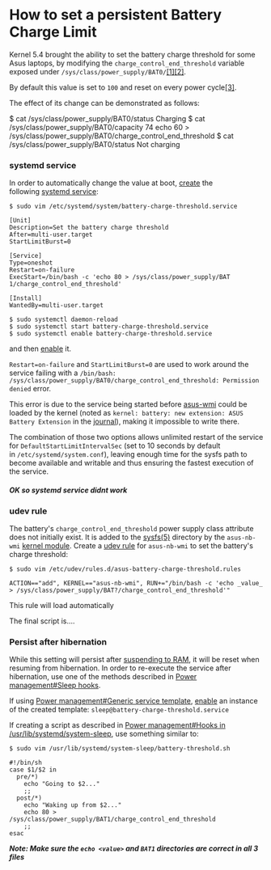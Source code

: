 # How to set a persistent Battery Charge Limit 
Kernel 5.4 brought the ability to set the battery charge threshold for some Asus laptops, by modifying the `charge_control_end_threshold` variable exposed under `/sys/class/power_supply/BAT0/`[[1]](https://github.com/torvalds/linux/commit/7973353e92ee1e7ca3b2eb361a4b7cb66c92abee)[[2]](https://patchwork.kernel.org/project/platform-driver-x86/patch/20190813003023.6748-1-kristian@klausen.dk/).

By default this value is set to `100` and reset on every power cycle[[3]](https://github.com/torvalds/linux/commit/7973353e92ee1e7ca3b2eb361a4b7cb66c92abee#diff-38095ba4871836b9eeaa6e1904739d398da72cda890e5ef932daec2995579db3R429-R434).

The effect of its change can be demonstrated as follows:

$ cat /sys/class/power_supply/BAT0/status
Charging
$ cat /sys/class/power_supply/BAT0/capacity
74
echo 60 > /sys/class/power_supply/BAT0/charge_control_end_threshold
$ cat /sys/class/power_supply/BAT0/status
Not charging

### systemd service

In order to automatically change the value at boot, [create]( https://wiki.archlinux.org/title/Create "Create") the following [systemd service]( https://wiki.archlinux.org/title/Systemd#Writing_unit_files "Systemd"):

```
$ sudo vim /etc/systemd/system/battery-charge-threshold.service
```

	[Unit]
	Description=Set the battery charge threshold
	After=multi-user.target
	StartLimitBurst=0
	
	[Service]
	Type=oneshot
	Restart=on-failure
	ExecStart=/bin/bash -c 'echo 80 > /sys/class/power_supply/BAT 1/charge_control_end_threshold'
	
	[Install]
	WantedBy=multi-user.target

```
$ sudo systemctl daemon-reload
$ sudo systemctl start battery-charge-threshold.service
$ sudo systemctl enable battery-charge-threshold.service
```

and then [enable]( https://wiki.archlinux.org/title/Enable "Enable") it.

`Restart=on-failure` and `StartLimitBurst=0` are used to work around the service failing with a `/bin/bash: /sys/class/power_supply/BAT0/charge_control_end_threshold: Permission denied` error.

This error is due to the service being started before [asus-wmi](https://github.com/torvalds/linux/blob/master/drivers/platform/x86/asus-wmi.c) could be loaded by the kernel (noted as `kernel: battery: new extension: ASUS Battery Extension` in the [journal](https://wiki.archlinux.org/title/Journal "Journal")), making it impossible to write there.

The combination of those two options allows unlimited restart of the service for `DefaultStartLimitIntervalSec` (set to 10 seconds by default in `/etc/systemd/system.conf`), leaving enough time for the sysfs path to become available and writable and thus ensuring the fastest execution of the service.

#### ***OK so systemd service didnt work***

### udev rule

The battery's `charge_control_end_threshold` power supply class attribute does not initially exist. It is added to the [sysfs(5)](https://man.archlinux.org/man/sysfs.5) directory by the `asus-nb-wmi` [kernel module](https://wiki.archlinux.org/title/Kernel_module "Kernel module"). Create a [udev rule](https://wiki.archlinux.org/title/Udev_rule "Udev rule") for `asus-nb-wmi` to set the battery's charge threshold:

```
$ sudo vim /etc/udev/rules.d/asus-battery-charge-threshold.rules
```

```
ACTION=="add", KERNEL=="asus-nb-wmi", RUN+="/bin/bash -c 'echo _value_ > /sys/class/power_supply/BAT?/charge_control_end_threshold'"
```

This rule will load automatically

The final script is....

### Persist after hibernation

While this setting will persist after [suspending to RAM](https://wiki.archlinux.org/title/Power_management/Suspend_and_hibernate "Power management/Suspend and hibernate"), it will be reset when resuming from hibernation. In order to re-execute the service after hibernation, use one of the methods described in [Power management#Sleep hooks](https://wiki.archlinux.org/title/Power_management#Sleep_hooks "Power management").

If using [Power management#Generic service template](https://wiki.archlinux.org/title/Power_management#Generic_service_template "Power management"), [enable](https://wiki.archlinux.org/title/Enable "Enable") an instance of the created template: `sleep@battery-charge-threshold.service`

If creating a script as described in [Power management#Hooks in /usr/lib/systemd/system-sleep](https://wiki.archlinux.org/title/Power_management#Hooks_in_/usr/lib/systemd/system-sleep "Power management"), use something similar to:

```
$ sudo vim /usr/lib/systemd/system-sleep/battery-threshold.sh
```

```
#!/bin/sh
case $1/$2 in
  pre/*)
    echo "Going to $2..."
    ;;
  post/*)
    echo "Waking up from $2..."
    echo 80 > /sys/class/power_supply/BAT1/charge_control_end_threshold
    ;;
esac
```

***Note: Make sure the `echo <value>` and `BAT1` directories are correct in all 3 files***
